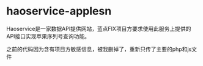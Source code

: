 # haoservice-applesn
Haoservice是一家数据API提供网站，蓝点FIX项目方要求使用此服务上提供的API接口实现苹果序列号查询功能。


之前的代码因为含有项目方敏感信息，被我删掉了，重新只传了主要的php和js文件
